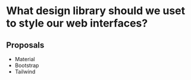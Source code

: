 # What design library should we uset to style our web interfaces?

## Proposals

- Material
- Bootstrap
- Tailwind